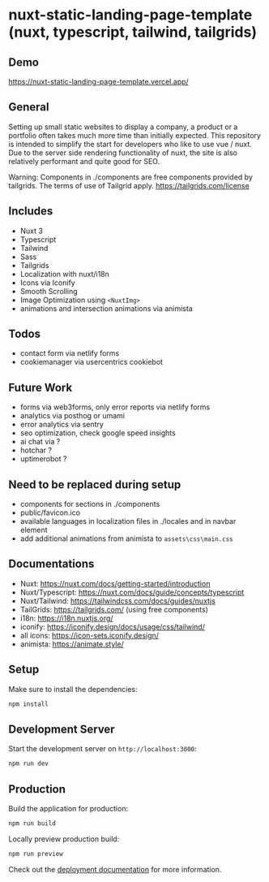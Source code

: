 # nuxt-static-landing-page-template (nuxt, typescript, tailwind, tailgrids)

## Demo

<https://nuxt-static-landing-page-template.vercel.app/>

## General

Setting up small static websites to display a company, a product or a portfolio often takes much more time than initially expected. This repository is intended to simplify the start for developers who like to use vue / nuxt. Due to the server side rendering functionality of nuxt, the site is also relatively performant and quite good for SEO.

Warning: Components in ./components are free components provided by tailgrids. The terms of use of Tailgrid apply. <https://tailgrids.com/license>

## Includes

- Nuxt 3
- Typescript
- Tailwind
- Sass
- Tailgrids
- Localization with nuxt/i18n
- Icons via Iconify
- Smooth Scrolling
- Image Optimization using `<NuxtImg>`
- animations and intersection animations via animista

## Todos

- contact form via netlify forms
- cookiemanager via usercentrics cookiebot

## Future Work

- forms via web3forms, only error reports via netlify forms
- analytics via posthog or umami
- error analytics via sentry
- seo optimization, check google speed insights
- ai chat via ?
- hotchar ?
- uptimerobot ?

## Need to be replaced during setup

- components for sections in ./components
- public/favicon.ico
- available languages in localization files in ./locales and in navbar element
- add additional animations from animista to `assets\css\main.css`

## Documentations

- Nuxt: <https://nuxt.com/docs/getting-started/introduction>
- Nuxt/Typescript: <https://nuxt.com/docs/guide/concepts/typescript>
- Nuxt/Tailwind: <https://tailwindcss.com/docs/guides/nuxtjs>
- TailGrids: <https://tailgrids.com/> (using free components)
- i18n: <https://i18n.nuxtjs.org/>
- iconify: <https://iconify.design/docs/usage/css/tailwind/>
- all icons: <https://icon-sets.iconify.design/>
- animista: <https://animate.style/>

## Setup

Make sure to install the dependencies:

```bash
npm install
```

## Development Server

Start the development server on `http://localhost:3000`:

```bash
npm run dev
```

## Production

Build the application for production:

```bash
npm run build
```

Locally preview production build:

```bash
npm run preview
```

Check out the [deployment documentation](https://nuxt.com/docs/getting-started/deployment) for more information.
